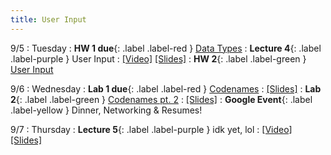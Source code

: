 ```yaml
---
title: User Input
---
```


9/5 
: Tuesday
: **HW 1 due**{: .label .label-red } [Data Types](https://edstem.org/us/courses/41440/lessons/70331/slides/402532)
: **Lecture 4**{: .label .label-purple } User Input
  : [\[Video\]](https://www.youtube.com/watch?v=IIMqerzfx6k) [\[Slides\]](https://edstem.org/us/courses/41440/lessons/70332/slides/407211)
: **HW 2**{: .label .label-green } [User Input](https://edstem.org/us/courses/41440/lessons/70332/slides/406879)

9/6
: Wednesday
: **Lab 1 due**{: .label .label-red } [Codenames](https://edstem.org/us/courses/41440/lessons/74324/slides/404451)
  : [\[Slides\]](https://edstem.org/us/courses/41440/lessons/70330/slides/376323)
: **Lab 2**{: .label .label-green } [Codenames pt. 2](https://google.com)
  : [\[Slides\]](https://edstem.org/us/courses/41440/lessons/74324/slides/404451)
: **Google Event**{: .label .label-yellow } Dinner, Networking & Resumes!

9/7 
: Thursday
: **Lecture 5**{: .label .label-purple } idk yet, lol
  : [\[Video\]](https://www.youtube.com/watch?v=hzsbn6XtB2E) [\[Slides\]](https://google.com)